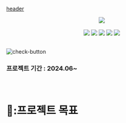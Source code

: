 [header](https://capsule-render.vercel.app/api?type=venom&color=0:7B68EECD,100:AFEEEE&height=200&text=이혜민%20포트폴리오&fontColor=000000&fontSize=50&width=700&fontAlignY=35)

<div align = "center">

<a href="https://abcbinch.github.io/portfolio/" target="_blank">
 <img src="https://img.shields.io/badge/SITE-778899?style=for-the-badge&color=000000">
</a>
</div>
<br>

<div align = "center">
    <img src="https://img.shields.io/badge/React-778899?style=for-the-badge&logo=React&logoColor=00BFFF&color=E6E6FA">
    <img src="https://img.shields.io/badge/HTML-0000CD?style=for-the-badge&logo=html5&logoColor=white&color=DC143C">
    <img src="https://img.shields.io/badge/css-ADD8E6?style=for-the-badge&logo=css3&logoColor=00CED1&color=000080">
    <img src="https://img.shields.io/badge/Javascript-90EE90?style=for-the-badge&logo=javascript&logoColor=FFFF00&color=808080">
    <img src="https://img.shields.io/badge/JSON-778899?style=for-the-badge&logo=javascript&logoColor=FF8C00&color=9932CC">
</div>

<br>

![check-button](https://github.com/abcbinch/abcbinch.github.io/assets/162808088/481995ae-224e-407b-97a0-60ff5feaa2ed)


### 프로젝트 기간 : 2024.06~ </div> <br/><br/><br/>  

 # 🚴:프로젝트 목표  
 
